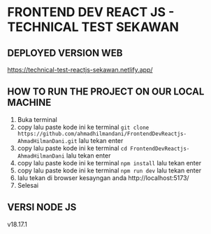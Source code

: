 # FRONTEND DEV REACT JS - TECHNICAL TEST SEKAWAN

## DEPLOYED VERSION WEB
https://technical-test-reactjs-sekawan.netlify.app/

## HOW TO RUN THE PROJECT ON OUR LOCAL MACHINE
1. Buka terminal
2. copy lalu paste kode ini ke terminal `git clone https://github.com/ahmadhilmandani/FrontendDevReactjs-AhmadHilmanDani.git` lalu tekan enter 
3. copy lalu paste kode ini ke terminal `cd FrontendDevReactjs-AhmadHilmanDani` lalu tekan enter
4. copy lalu paste kode ini ke terminal `npm install` lalu tekan enter
5. copy lalu paste kode ini ke terminal `npm run dev` lalu tekan enter
6. lalu tekan di browser kesayngan anda http://localhost:5173/
7. Selesai

   
## VERSI NODE JS
v18.17.1

